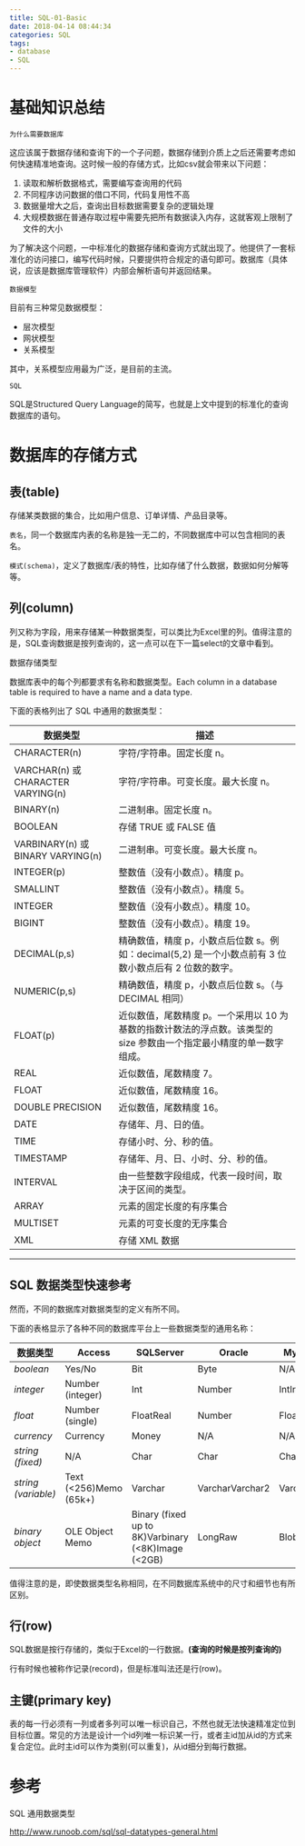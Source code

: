 ```yaml
---
title: SQL-01-Basic
date: 2018-04-14 08:44:34
categories: SQL
tags:
- database
- SQL
---
```


# 基础知识总结

`为什么需要数据库`

这应该属于数据存储和查询下的一个子问题，数据存储到介质上之后还需要考虑如何快速精准地查询。这时候一般的存储方式，比如csv就会带来以下问题：

1. 读取和解析数据格式，需要编写查询用的代码
2. 不同程序访问数据的借口不同，代码复用性不高
3. 数据量增大之后，查询出目标数据需要复杂的逻辑处理
4. 大规模数据在普通存取过程中需要先把所有数据读入内存，这就客观上限制了文件的大小

为了解决这个问题，一中标准化的数据存储和查询方式就出现了。他提供了一套标准化的访问接口，编写代码时候，只要提供符合规定的语句即可。数据库（具体说，应该是数据库管理软件）内部会解析语句并返回结果。

`数据模型`

目前有三种常见数据模型：

- 层次模型
- 网状模型
- 关系模型

其中，关系模型应用最为广泛，是目前的主流。

`SQL`

SQL是Structured Query Language的简写，也就是上文中提到的标准化的查询数据库的语句。

# 数据库的存储方式

## 表(table)

存储某类数据的集合，比如用户信息、订单详情、产品目录等。

`表名`，同一个数据库内表的名称是独一无二的，不同数据库中可以包含相同的表名。

`模式(schema)`，定义了数据库/表的特性，比如存储了什么数据，数据如何分解等等。

## 列(column)

列又称为字段，用来存储某一种数据类型，可以类比为Excel里的列。值得注意的是，SQL查询数据是按列查询的，这一点可以在下一篇select的文章中看到。

数据存储类型

数据库表中的每个列都要求有名称和数据类型。Each column in a database table is required to have a name and a data type.

下面的表格列出了 SQL 中通用的数据类型：

| 数据类型                          | 描述                                                         |
| --------------------------------- | ------------------------------------------------------------ |
| CHARACTER(n)                      | 字符/字符串。固定长度 n。                                    |
| VARCHAR(n) 或CHARACTER VARYING(n) | 字符/字符串。可变长度。最大长度 n。                          |
| BINARY(n)                         | 二进制串。固定长度 n。                                       |
| BOOLEAN                           | 存储 TRUE 或 FALSE 值                                        |
| VARBINARY(n) 或BINARY VARYING(n)  | 二进制串。可变长度。最大长度 n。                             |
| INTEGER(p)                        | 整数值（没有小数点）。精度 p。                               |
| SMALLINT                          | 整数值（没有小数点）。精度 5。                               |
| INTEGER                           | 整数值（没有小数点）。精度 10。                              |
| BIGINT                            | 整数值（没有小数点）。精度 19。                              |
| DECIMAL(p,s)                      | 精确数值，精度 p，小数点后位数 s。例如：decimal(5,2) 是一个小数点前有 3 位数小数点后有 2 位数的数字。 |
| NUMERIC(p,s)                      | 精确数值，精度 p，小数点后位数 s。（与 DECIMAL 相同）        |
| FLOAT(p)                          | 近似数值，尾数精度 p。一个采用以 10 为基数的指数计数法的浮点数。该类型的 size 参数由一个指定最小精度的单一数字组成。 |
| REAL                              | 近似数值，尾数精度 7。                                       |
| FLOAT                             | 近似数值，尾数精度 16。                                      |
| DOUBLE PRECISION                  | 近似数值，尾数精度 16。                                      |
| DATE                              | 存储年、月、日的值。                                         |
| TIME                              | 存储小时、分、秒的值。                                       |
| TIMESTAMP                         | 存储年、月、日、小时、分、秒的值。                           |
| INTERVAL                          | 由一些整数字段组成，代表一段时间，取决于区间的类型。         |
| ARRAY                             | 元素的固定长度的有序集合                                     |
| MULTISET                          | 元素的可变长度的无序集合                                     |
| XML                               | 存储 XML 数据                                                |

------

## SQL 数据类型快速参考

然而，不同的数据库对数据类型的定义有所不同。

下面的表格显示了各种不同的数据库平台上一些数据类型的通用名称：

| 数据类型            | Access                 | SQLServer                                          | Oracle          | MySQL      | PostgreSQL      |
| ------------------- | ---------------------- | -------------------------------------------------- | --------------- | ---------- | --------------- |
| *boolean*           | Yes/No                 | Bit                                                | Byte            | N/A        | Boolean         |
| *integer*           | Number (integer)       | Int                                                | Number          | IntInteger | IntInteger      |
| *float*             | Number (single)        | FloatReal                                          | Number          | Float      | Numeric         |
| *currency*          | Currency               | Money                                              | N/A             | N/A        | Money           |
| *string (fixed)*    | N/A                    | Char                                               | Char            | Char       | Char            |
| *string (variable)* | Text (<256)Memo (65k+) | Varchar                                            | VarcharVarchar2 | Varchar    | Varchar         |
| *binary object*     | OLE Object Memo        | Binary (fixed up to 8K)Varbinary (<8K)Image (<2GB) | LongRaw         | BlobText   | BinaryVarbinary |

值得注意的是，即使数据类型名称相同，在不同数据库系统中的尺寸和细节也有所区别。

## 行(row)

SQL数据是按行存储的，类似于Excel的一行数据。**(查询的时候是按列查询的)**

行有时候也被称作记录(record)，但是标准叫法还是行(row)。

## 主键(primary key)

表的每一行必须有一列或者多列可以唯一标识自己，不然也就无法快速精准定位到目标位置。常见的方法是设计一个id列唯一标识某一行，或者主id加从id的方式来复合定位。此时主id可以作为类别(可以重复)，从id细分到每行数据。

# 参考

SQL 通用数据类型

http://www.runoob.com/sql/sql-datatypes-general.html